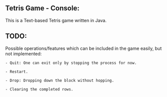 ## Tetris Game - Console:

This is a Text-based Tetris game written in Java. 

## TODO:
Possible operations/features which can be included in the game easily, but not implemented: 

    - Quit: One can exit only by stopping the process for now.
 
    - Restart.
    
    - Drop: Dropping down the block without hopping.
    
    - Clearing the completed rows.


